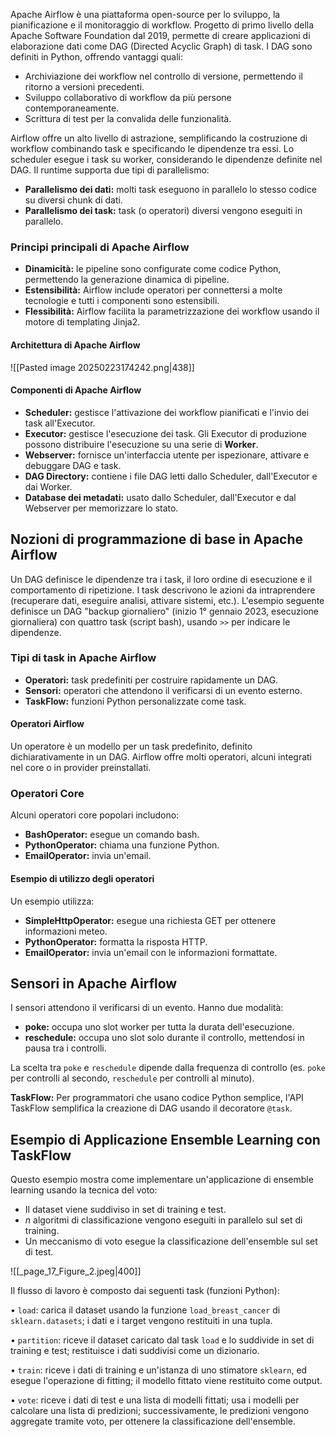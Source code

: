 
Apache Airflow è una piattaforma open-source per lo sviluppo, la pianificazione e il monitoraggio di workflow. Progetto di primo livello della Apache Software Foundation dal 2019, permette di creare applicazioni di elaborazione dati come DAG (Directed Acyclic Graph) di task. I DAG sono definiti in Python, offrendo vantaggi quali:

* Archiviazione dei workflow nel controllo di versione, permettendo il ritorno a versioni precedenti.
* Sviluppo collaborativo di workflow da più persone contemporaneamente.
* Scrittura di test per la convalida delle funzionalità.

Airflow offre un alto livello di astrazione, semplificando la costruzione di workflow combinando task e specificando le dipendenze tra essi. Lo scheduler esegue i task su worker, considerando le dipendenze definite nel DAG. Il runtime supporta due tipi di parallelismo:

* **Parallelismo dei dati:** molti task eseguono in parallelo lo stesso codice su diversi chunk di dati.
* **Parallelismo dei task:** task (o operatori) diversi vengono eseguiti in parallelo.

### Principi principali di Apache Airflow

* **Dinamicità:** le pipeline sono configurate come codice Python, permettendo la generazione dinamica di pipeline.
* **Estensibilità:** Airflow include operatori per connettersi a molte tecnologie e tutti i componenti sono estensibili.
* **Flessibilità:** Airflow facilita la parametrizzazione dei workflow usando il motore di templating Jinja2.

#### Architettura di Apache Airflow

![[Pasted image 20250223174242.png|438]]

#### Componenti di Apache Airflow

* **Scheduler:** gestisce l'attivazione dei workflow pianificati e l'invio dei task all'Executor.
* **Executor:** gestisce l'esecuzione dei task. Gli Executor di produzione possono distribuire l'esecuzione su una serie di **Worker**.
* **Webserver:** fornisce un'interfaccia utente per ispezionare, attivare e debuggare DAG e task.
* **DAG Directory:** contiene i file DAG letti dallo Scheduler, dall'Executor e dai Worker.
* **Database dei metadati:** usato dallo Scheduler, dall'Executor e dal Webserver per memorizzare lo stato.

## Nozioni di programmazione di base in Apache Airflow

Un DAG definisce le dipendenze tra i task, il loro ordine di esecuzione e il comportamento di ripetizione. I task descrivono le azioni da intraprendere (recuperare dati, eseguire analisi, attivare sistemi, etc.). L'esempio seguente definisce un DAG "backup giornaliero" (inizio 1° gennaio 2023, esecuzione giornaliera) con quattro task (script bash), usando `>>` per indicare le dipendenze.

### Tipi di task in Apache Airflow

* **Operatori:** task predefiniti per costruire rapidamente un DAG.
* **Sensori:** operatori che attendono il verificarsi di un evento esterno.
* **TaskFlow:** funzioni Python personalizzate come task.

#### Operatori Airflow

Un operatore è un modello per un task predefinito, definito dichiarativamente in un DAG. Airflow offre molti operatori, alcuni integrati nel core o in provider preinstallati.

### Operatori Core

Alcuni operatori core popolari includono:

* **BashOperator:** esegue un comando bash.
* **PythonOperator:** chiama una funzione Python.
* **EmailOperator:** invia un'email.

#### Esempio di utilizzo degli operatori

Un esempio utilizza:

* **SimpleHttpOperator:** esegue una richiesta GET per ottenere informazioni meteo.
* **PythonOperator:** formatta la risposta HTTP.
* **EmailOperator:** invia un'email con le informazioni formattate.

## Sensori in Apache Airflow

I sensori attendono il verificarsi di un evento. Hanno due modalità:

* **poke:** occupa uno slot worker per tutta la durata dell'esecuzione.
* **reschedule:** occupa uno slot solo durante il controllo, mettendosi in pausa tra i controlli.

La scelta tra `poke` e `reschedule` dipende dalla frequenza di controllo (es. `poke` per controlli al secondo, `reschedule` per controlli al minuto).

**TaskFlow:** Per programmatori che usano codice Python semplice, l'API TaskFlow semplifica la creazione di DAG usando il decoratore `@task`.

## Esempio di Applicazione Ensemble Learning con TaskFlow

Questo esempio mostra come implementare un'applicazione di ensemble learning usando la tecnica del voto:

- Il dataset viene suddiviso in set di training e test.
- *n* algoritmi di classificazione vengono eseguiti in parallelo sul set di training.
- Un meccanismo di voto esegue la classificazione dell'ensemble sul set di test.

![[_page_17_Figure_2.jpeg|400]]

Il flusso di lavoro è composto dai seguenti task (funzioni Python):

• `load`: carica il dataset usando la funzione `load_breast_cancer` di `sklearn.datasets`; i dati e i target vengono restituiti in una tupla.

• `partition`: riceve il dataset caricato dal task `load` e lo suddivide in set di training e test; restituisce i dati suddivisi come un dizionario.

• `train`: riceve i dati di training e un'istanza di uno stimatore `sklearn`, ed esegue l'operazione di fitting; il modello fittato viene restituito come output.

• `vote`: riceve i dati di test e una lista di modelli fittati; usa i modelli per calcolare una lista di predizioni; successivamente, le predizioni vengono aggregate tramite voto, per ottenere la classificazione dell'ensemble.
